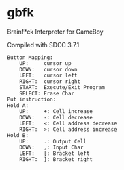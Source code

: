 # gbfk
Brainf*ck Interpreter for GameBoy

Compiled with SDCC 3.7.1

```
Button Mapping:
	UP:		cursor up
	DOWN:	cursor down
	LEFT:	cursor left
	RIGHT:	cursor right
	START:	Execute/Exit Program
	SELECT:	Erase Char
Put instruction:
Hold A:
	UP:		+: Cell increase
	DOWN:	-: Cell decrease
	LEFT:	<: Cell address decrease
	RIGHT:	>: Cell address increase
Hold B:
	UP:		.: Output Cell
	DOWN:	,: Input Char
	LEFT:	[: Bracket left
	RIGHT:	]: Bracket right
```
